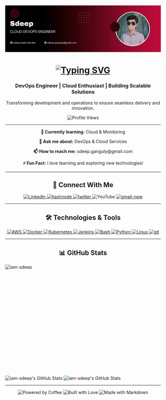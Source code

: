<!-- Profile Header -->
![image](https://github.com/iam-sdeep/iam-sdeep/blob/b37700517fa7413176cacda8939e14c2b364e8e5/github_banner.png)  
<div align="center">
  <h1><a href="https://git.io/typing-svg"><img src="https://readme-typing-svg.demolab.com?font=Fira+Code&weight=500&size=28&pause=1000&color=0FF700&center=true&vCenter=true&width=1200&height=60&lines=Hi+%F0%9F%91%8B%2C+Explore+world+of+Cloud+%26+DevOps+;With+Sdeep%2C+Let's+connect!+" alt="Typing SVG" /></a></h1>

 <!-- <h1>👋 Hi, I'm Sdeep </h1> -->
  <h3>DevOps Engineer | Cloud Enthusiast | Building Scalable Solutions</h3>
  <p>Transforming development and operations to ensure seamless delivery and innovation.</p>
  
  <!-- Profile Views -->
  <img src="https://komarev.com/ghpvc/?username=iam-sdeep&label=Profile%20Views&color=blue&style=for-the-badge" alt="Profile Views" />
</div>

<hr>

<!-- About Section -->
<div align="center">
  <p><strong>🌱 Currently learning:</strong> Cloud & Monitoring</p>
  <p><strong>💬 Ask me about:</strong> DevOps & Cloud Services</p>
  <p><strong>📫 How to reach me:</strong> sdeep.ganguly@gmail.com</p>
  <p><strong>⚡ Fun Fact:</strong> I love learning and exploring new technologies!</p>
</div>

<hr>
<!--
Blog Posts Section
<h2 align="center">📝 Recent Blog Posts</h2>
<div align="center">
   Dynamic Blog Posts 
     BLOG-POST-LIST:START 
      [https://sdeep.hashnode.dev/](https://sdeep.hashnode.dev/devops-zero-to-hero-introduction-to-devops)
     BLOG-POST-LIST:END
</div> -->

<!-- <hr> -->

<!-- Connect Section -->
<h2 align="center">🔗 Connect With Me</h2>
<div align="center">
 <a href="https://www.linkedin.com/in/sdeep-gangopadhyay-b73736349/" target="_blank">
    <img src="https://img.icons8.com/color/48/000000/linkedin.png" alt="LinkedIn" />
  </a>
<!--  <a href="https://medium.com/" target="_blank"> -->
<!--    <img src="https://img.icons8.com/ios-filled/50/000000/medium-monogram.png" alt="Medium" />
  </a> -->
  <a href="https://sdeep.hashnode.dev/" target="_blank">
    <img src="https://img.icons8.com/color/48/hashnode.png" alt="hashnode" />
  </a>
  <a href="https://x.com/sdeep_tw" target="_blank">
    <img src="https://img.icons8.com/fluency/48/twitter.png" alt="twitter" />
  </a>
 <!-- <a href="" target="_blank"> -->
    <img src="https://img.icons8.com/color/48/000000/youtube-play.png" alt="YouTube" />
  </a>
  <a href="mailto:sdeep.ganguly@gmail.com" target="_blank">
    <img width="48" height="48" src="https://img.icons8.com/color/48/gmail-new.png" alt="gmail-new"/>
  </a>
</div>

<hr>

<!-- Skills Section -->
<h2 align="center">🛠️ Technologies & Tools</h2>
<div align="center">
  <a href="https://aws.amazon.com" target="_blank">
    <img src="https://img.icons8.com/color/48/000000/amazon-web-services.png" alt="AWS" />
  </a>
  <a href="https://www.docker.com" target="_blank">
    <img src="https://img.icons8.com/color/48/000000/docker.png" alt="Docker" />
  </a>
  <a href="https://kubernetes.io" target="_blank">
    <img src="https://img.icons8.com/color/48/000000/kubernetes.png" alt="Kubernetes" />
  </a>
  <a href="https://www.jenkins.io" target="_blank">
    <img src="https://img.icons8.com/color/48/000000/jenkins.png" alt="Jenkins" />
  </a>
  <a href="https://www.gnu.org/software/bash/" target="_blank">
    <img src="https://img.icons8.com/color/48/000000/console.png" alt="Bash" />
  </a>
  <a href="https://www.python.org" target="_blank">
    <img src="https://img.icons8.com/color/48/000000/python.png" alt="Python" />
  </a>
  <a href="https://www.linux.org/" target="_blank">
    <img src="https://img.icons8.com/color/48/000000/linux.png" alt="Linux" />
  </a>
  <a href="https://www.git-scm.com" target="_blank">
    <img src="https://img.icons8.com/color/48/git.png" alt="git" />
  </a>
</div>

<hr>

<h2 align="center">📊 GitHub Stats</h2>

<!-- <div align="center"> -->
<!--  <img align="center" src="https://github-readme-stats.vercel.app/api/top-langs/?username=iam-sdeep&theme=radical&show_icons=true&hide_border=false&layout=compact" alt="iam-sdeep's GitHub Stats" width="420" /> -->
  <img align="left" src="https://github-readme-stats.vercel.app/api/top-langs?username=iam-sdeep&show_icons=true&locale=en&theme=radical" alt="iam-sdeep" height="358" width="400" />

  <img align="center" src="https://streak-stats.demolab.com?user=iam-sdeep&theme=radical&hide_border=false" alt="iam-sdeep's GitHub Stats" width="400" />
  
  <img align="center" src="https://github-readme-stats.vercel.app/api?username=iam-sdeep&theme=radical&show_icons=true&hide_border=false&count_private=true" alt="iam-sdeep's GitHub Stats" width="400" />
  
<!-- </div> -->

<hr>

<!-- Footer Badges -->
<div align="center">
  <img src="https://forthebadge.com/images/badges/powered-by-coffee.svg" alt="Powered by Coffee" />
  <img src="https://forthebadge.com/images/badges/built-with-love.svg" alt="Built with Love" />
  <img src="https://forthebadge.com/images/badges/made-with-markdown.svg" alt="Made with Markdown" />
</div>
